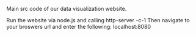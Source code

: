 Main src code of our data visualization website.

Run the website via node.js and calling
    http-server -c-1
Then navigate to your broswers url and enter the following:
    localhost:8080

